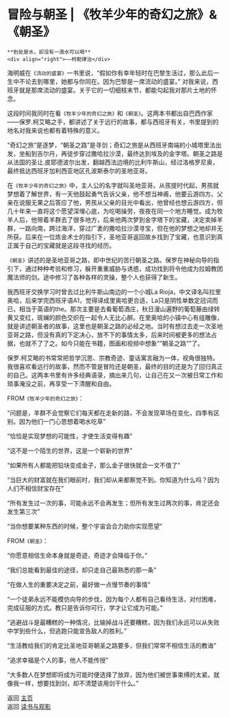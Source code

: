 # 冒险与朝圣 | 《牧羊少年的奇幻之旅》& 《朝圣》

``` 
**到处是水，却没有一滴水可以喝**
<div align="right">——柯勒律治</div>
```

海明威在`《流动的盛宴》`一书里说，“假如你有幸年轻时在巴黎生活过，那么此后一生中不论去到哪里，她都与你同在。因为巴黎是一席流动的盛宴。” 对我来说，西班牙就是那席流动的盛宴。关于它的一切细枝末节，都能勾起我对那片土地的怀念。

这段时间我同时在看`《牧羊少年的奇幻之旅》`和`《朝圣》`。这两本书都出自巴西作家——保罗.柯艾略之手，都讲述了关于远行的故事，都与西班牙有关，书里提到的地名对我来说也都有着特殊的意义。

“奇幻之旅”是逐梦，“朝圣之路”是寻剑；奇幻之旅是从西班牙南端的小城塔里法出发，坐船到吉尔丹，再徒步穿过撒哈拉沙漠，最终达到埃及的金字塔。朝圣之路是从法国的圣让.皮耶德波尔出发，翻越西法边境的比利牛斯山，经过洛格罗尼奥，最终抵达西班牙加利西亚地区孔波斯泰尔的圣地亚哥。

在`《牧羊少年的奇幻之旅》`中，主人公的名字就叫圣地亚哥。从孩提时代起，男孩就梦想着了解世界，有一天他鼓起勇气告诉父亲，他不想当神甫，他要云游四方。父亲在说服无果之后答应了他，男孩从父亲的目光中看出，他曾经也想云游四方，但几十年来一直将这个愿望深埋心底，为吃喝操劳，夜夜在同一个地方睡觉。成为牧羊人后，他带着羊群去了很多地方，后来他两次梦到金字塔下的宝藏，决定卖掉羊群，一路向南，跨过海洋，穿过广袤的撒哈拉沙漠寻宝，但在他的梦想之地却并无所获。后来在一位炼金术士的指引下，圣地亚哥返回故乡找到了宝藏，也意识到真正属于自己的宝藏就是这段寻找的经历。

`《朝圣》`讲述的是圣地亚哥之路，即中世纪的苦行朝圣之路。保罗在神秘向导的指引下，通过种种考验和修习，躲开重重威胁与诱惑，成功找到将令他成为拉姆教团魔法师的剑。途中修习了各种各样的灵操，整个人也获得了新生。

我西班牙交换学习时曾去过比利牛斯山南边的一个小城La Rioja，中文译名叫拉里奥哈，后来学完西班牙语A1，觉得译成里奥哈更合适，La只是阴性单数定冠词而已，相当于英语的the。那次主要是去看葡萄酒庄，秋日漫山遍野的葡萄藤由绿转黄又变红，斑斓的颜色交织在一起令人无比心醉。在里奥哈的小镇中心有组雕像，就是讲述朝圣者的故事，这里也是朝圣之路的必经之地。当时有想过去走一次圣地亚哥之路，但没有真的下定决心，放不下的事情太多，后来时间被更多的想法占据，也就不了了之。如今只能在书籍，图画和视频中想象“”朝圣之路“”了。



保罗.柯艾略的书常常把哲学沉思、宗教奇迹、童话寓言融为一体，视角很独特。我很喜欢看远行的故事，然而不管是冒险还是朝圣，最终的目的还是为了回归真正的自己。这两本书里有许多经典语录，摘出来几句，让自己在又一次被日常工作和琐事淹没之前，再享受一下清醒和自由。

FROM`《牧羊少年的奇幻之旅》`：

“问题是，羊群不会觉察它们每天都在走新的路，不会发现草场在变化，四季有区别。因为他们一门心思想着喝水吃草”

“恰恰是实现梦想的可能性，才使生活变得有趣”

“这不是一个陌生的世界，这是一个崭新的世界”

“如果所有人都能把铅块变成金子，那么金子很快就会一文不值了”

“当巨大的财富就在我们眼前时，我们却从来都察觉不到。你知道为什么吗？因为人们不相信财宝存在”

“所有发生过一次的事，可能永远不会再发生；但所有发生过两次的事，肯定还会发生第三次”

“当你想要某种东西的时候，整个宇宙会合力助你实现愿望”



FROM`《朝圣》`：

“你愿意相信生命本身就是奇迹，奇迹才会降临于你。”

“我们总能看到最佳的途径，却只走自己最熟悉的那一条”

“在做人生的重要决定之前，最好做一点慢节奏的事情”

“一个徒弟永远不能模仿向导的步伐，因为每个人都有自己看待生活，对付困难，完成征服的方式。教只是告诉你可行，学才让它成为可能。”

“逃避战斗是最糟糕的一种情况，比输掉战斗还要糟糕，因为我们永远可以从失败中学到些什么，但逃跑只能宣告敌人的胜利。”

“生活教给我们的肯定比圣地亚哥朝圣之路要多，但我们常常不相信生活的教诲”

“追求幸福是个人的事，他人不能传授”

“大多数人在梦想即将成为可能时便选择了放弃，因为他们被世事束缚的太紧。就像我一样，想要找到剑，却不清楚该用剑干什么。”



返回 [主页](../../../intro.md)   
返回 [读书与观影](../../../posts/readingcollection.md)